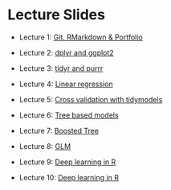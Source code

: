 # Lecture Slides

-   Lecture 1: [Git, RMarkdown & Portfolio](lecture/lec1.html)

-   Lecture 2: [dplyr and
    ggplot2](https://issactoast.github.io/predictivemodeling-with-r/lecture/lec2.html)

-   Lecture 3: [tidyr and
    purrr](https://issactoast.github.io/predictivemodeling-with-r/lecture/lec3.html)

-   Lecture 4: [Linear
    regression](https://issactoast.github.io/predictivemodeling-with-r/lecture/lec4.html)

-   Lecture 5: [Cross validation with
    tidymodels](https://issactoast.github.io/predictivemodeling-with-r/lecture/lec5.html)

-   Lecture 6: [Tree based
    models](https://issactoast.github.io/predictivemodeling-with-r/lecture/lec6.html)

-   Lecture 7: [Boosted
    Tree](https://issactoast.github.io/predictivemodeling-with-r/lecture/lec7.html)

-   Lecture 8:
    [GLM](https://issactoast.github.io/predictivemodeling-with-r/lecture/lec8.html)

-   Lecture 9: [Deep learning in
    R](https://issactoast.github.io/predictivemodeling-with-r/lecture/lec9.html)

-   Lecture 10: [Deep learning in
    R](https://issactoast.github.io/predictivemodeling-with-r/lecture/deeplearning-intro/deeplearning-intro.html)
